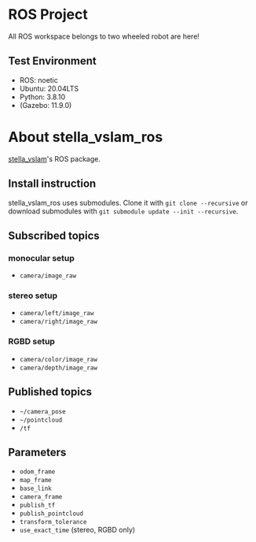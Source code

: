 # ROS Project
All ROS workspace belongs to two wheeled robot are here!

## Test Environment
- ROS: noetic
- Ubuntu: 20.04LTS
- Python: 3.8.10
- (Gazebo: 11.9.0)

# About stella_vslam_ros

[stella_vslam](https://github.com/stella-cv/stella_vslam)'s ROS package.

## Install instruction

stella_vslam_ros uses submodules. Clone it with `git clone --recursive` or download submodules with `git submodule update --init --recursive`.

## Subscribed topics

### monocular setup

- `camera/image_raw`

### stereo setup

- `camera/left/image_raw`
- `camera/right/image_raw`

### RGBD setup

- `camera/color/image_raw`
- `camera/depth/image_raw`

## Published topics

- `~/camera_pose`
- `~/pointcloud`
- `/tf`

## Parameters

- `odom_frame`
- `map_frame`
- `base_link`
- `camera_frame`
- `publish_tf`
- `publish_pointcloud`
- `transform_tolerance`
- `use_exact_time` (stereo, RGBD only)
